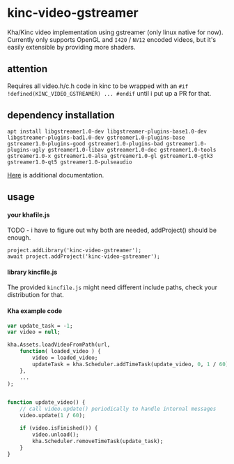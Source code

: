 # kinc-video-gstreamer

Kha/Kinc video implementation using gstreamer (only linux native for now). Currently only supports OpenGL and `I420` / `NV12` encoded videos, but it's easily extensible by providing more shaders.

## attention

Requires all video.h/c.h code in kinc to be wrapped with an `#if !defined(KINC_VIDEO_GSTREAMER) ... #endif` until i put up a PR for that.

## dependency installation

```
apt install libgstreamer1.0-dev libgstreamer-plugins-base1.0-dev libgstreamer-plugins-bad1.0-dev gstreamer1.0-plugins-base gstreamer1.0-plugins-good gstreamer1.0-plugins-bad gstreamer1.0-plugins-ugly gstreamer1.0-libav gstreamer1.0-doc gstreamer1.0-tools gstreamer1.0-x gstreamer1.0-alsa gstreamer1.0-gl gstreamer1.0-gtk3 gstreamer1.0-qt5 gstreamer1.0-pulseaudio
```

[Here](https://gstreamer.freedesktop.org/documentation/installing/on-linux.html?gi-language=c) is additional documentation.

## usage

#### your khafile.js

TODO - i have to figure out why both are needed, addProject() should be enough.

```
project.addLibrary('kinc-video-gstreamer');
await project.addProject('kinc-video-gstreamer');
```

#### library kincfile.js

The provided `kincfile.js` might need different include paths, check your distribution for that.

#### Kha example code

```haxe
var update_task = -1;
var video = null;

kha.Assets.loadVideoFromPath(url,
	function( loaded_video ) {
		video = loaded_video;
		updateTask = kha.Scheduler.addTimeTask(update_video, 0, 1 / 60);
	},
	...
);


function update_video() {
	// call video.update() periodically to handle internal messages
	video.update(1 / 60);

	if (video.isFinished()) {
		video.unload();
		kha.Scheduler.removeTimeTask(update_task);
	}
}
```
